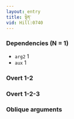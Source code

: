 ```yaml
---
layout: entry
title: སྟེན་
vid: Hill:0740
---
```

### Dependencies (N = 1)
* `arg2` 1
* `aux` 1


### Overt 1-2


### Overt 1-2-3


### Oblique arguments
